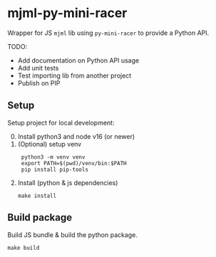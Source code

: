 # mjml-py-mini-racer

Wrapper for JS `mjml` lib using `py-mini-racer` to provide a Python API.

TODO:
- Add documentation on Python API usage
- Add unit tests
- Test importing lib from another project
- Publish on PIP

## Setup

Setup project for local development:

0. Install python3 and node v16 (or newer)
1. (Optional) setup venv
   ```
    python3 -m venv venv
    export PATH=$(pwd)/venv/bin:$PATH
    pip install pip-tools
    ```
2. Install (python & js dependencies)
   ```
   make install
   ```

## Build package

Build JS bundle & build the python package.

```
make build
```
